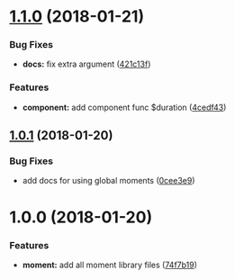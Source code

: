 <a name="1.1.0"></a>
# [1.1.0](https://github.com/julon/vue-moment-lib/compare/0cee3e9c80d7f6a4a84248edaa2ab48c001914fc...v1.1.0) (2018-01-21)


### Bug Fixes

* **docs:** fix extra argument ([421c13f](https://github.com/julon/vue-moment-lib/commit/421c13f))


### Features

* **component:** add component func $duration ([4cedf43](https://github.com/julon/vue-moment-lib/commit/4cedf43))

<a name="1.0.1"></a>
## [1.0.1](https://github.com/julon/vue-moment-lib/compare/48bee07613481a27473e3978a848805aa1c3d972...v1.0.1) (2018-01-20)


### Bug Fixes

* add docs for using global moments ([0cee3e9](https://github.com/julon/vue-moment-lib/commit/0cee3e9))

<a name="1.0.0"></a>
# 1.0.0 (2018-01-20)


### Features

* **moment:** add all moment library files ([74f7b19](https://github.com/julon/vue-moment-lib/commit/74f7b19))
